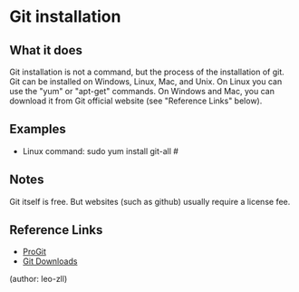 # Git installation

## What it does

Git installation is not a command, but the process of the installation of git.
Git can be installed on Windows, Linux, Mac, and Unix.
On Linux you can use the "yum" or "apt-get" commands.
On Windows and Mac, you can download it from Git official website (see "Reference Links" below).

## Examples

- Linux command: sudo yum install git-all  #

## Notes

Git itself is free.
But websites (such as github) usually require a license fee.

## Reference Links
- [ProGit](https://progit.org)
- [Git Downloads](https://git-scm.com/downloads)

(author: leo-zll)